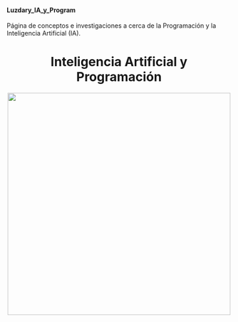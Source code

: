 #### Luzdary_IA_y_Program
Página de conceptos e investigaciones a cerca de la Programación y la Inteligencia Artificial (IA).



<h1 align="center">Inteligencia Artificial y Programación</h1>

<p align="center">
<img src="./Trabajo/Imagen.avif" height="500">
</p>


